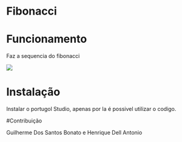 #  Fibonacci

# Funcionamento
Faz a sequencia do fibonacci

![](https://super.abril.com.br/wp-content/uploads/2018/07/513f755d9827683068000278fibonacci_spiral_geogebra-svg.png?quality=70&w=720&crop=1)

# Instalação
Instalar o portugol Studio, apenas por la é possivel utilizar o codigo.

#Contribuição

Guilherme Dos Santos Bonato e Henrique Dell Antonio

